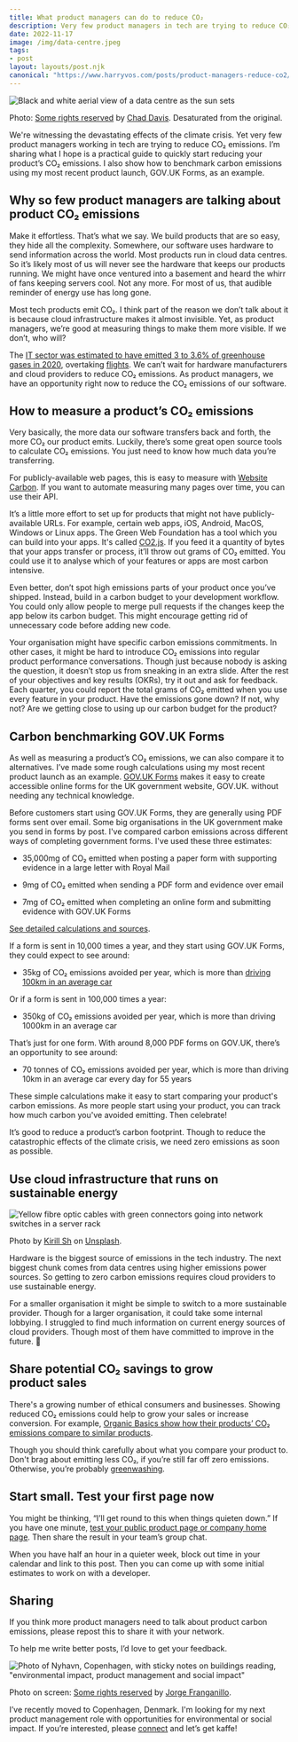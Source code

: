 ```yaml
---
title: What product managers can do to reduce CO₂
description: Very few product managers in tech are trying to reduce CO₂ emissions. I’m sharing a practical guide to quickly start reducing your product’s CO₂ emissions.
date: 2022-11-17
image: /img/data-centre.jpeg
tags:
- post
layout: layouts/post.njk
canonical: "https://www.harryvos.com/posts/product-managers-reduce-co2/"
---
```


![Black and white aerial view of a data centre as the sun sets](/img/data-centre.jpeg "Data centre")

Photo: [Some rights reserved](https://creativecommons.org/licenses/by/2.0/) by [Chad Davis](https://www.flickr.com/photos/146321178@N05/). Desaturated from the original.

We're witnessing the devastating effects of the climate crisis. Yet very few product managers working in tech are trying to reduce CO₂ emissions. I’m sharing what I hope is a practical guide to quickly start reducing your product’s CO₂ emissions. I also show how to benchmark carbon emissions using my most recent product launch, GOV․UK Forms, as an example.

## Why so few product managers are talking about product CO₂ emissions

Make it effortless. That’s what we say. We build products that are so easy, they hide all the complexity. Somewhere, our software uses hardware to send information across the world. Most products run in cloud data centres. So it’s likely most of us will never see the hardware that keeps our products running. We might have once ventured into a basement and heard the whirr of fans keeping servers cool. Not any more. For most of us, that audible reminder of energy use has long gone.

Most tech products emit CO₂. I think part of the reason we don’t talk about it is because cloud infrastructure makes it almost invisible. Yet, as product managers, we’re good at measuring things to make them more visible. If we don’t, who will?

The [IT sector was estimated to have emitted 3 to 3.6% of greenhouse gases in 2020](https://doi.org/10.1016/j.jclepro.2017.12.239), overtaking [flights](https://theicct.org/sites/default/files/publications/ICCT_CO2-commercl-aviation-2018_20190918.pdf). We can’t wait for hardware manufacturers and cloud providers to reduce CO₂ emissions. As product managers, we have an opportunity right now to reduce the CO₂ emissions of our software.

## How to measure a product’s CO₂ emissions

Very basically, the more data our software transfers back and forth, the more CO₂ our product emits. Luckily, there’s some great open source tools to calculate CO₂ emissions. You just need to know how much data you’re transferring.

For publicly-available web pages, this is easy to measure with [Website Carbon](https://www.websitecarbon.com/). If you want to automate measuring many pages over time, you can use their API.

It’s a little more effort to set up for products that might not have publicly-available URLs. For example, certain web apps, iOS, Android, MacOS, Windows or Linux apps. The Green Web Foundation has a tool which you can build into your apps. It's called [CO2.js](https://developers.thegreenwebfoundation.org/CO2js/overview/). If you feed it a quantity of bytes that your apps transfer or process, it’ll throw out grams of CO₂ emitted. You could use it to analyse which of your features or apps are most carbon intensive.

Even better, don’t spot high emissions parts of your product once you’ve shipped. Instead, build in a carbon budget to your development workflow. You could only allow people to merge pull requests if the changes keep the app below its carbon budget. This might encourage getting rid of unnecessary code before adding new code.

Your organisation might have specific carbon emissions commitments. In other cases, it might be hard to introduce CO₂ emissions into regular product performance conversations. Though just because nobody is asking the question, it doesn’t stop us from sneaking in an extra slide. After the rest of your objectives and key results (OKRs), try it out and ask for feedback. Each quarter, you could report the total grams of CO₂ emitted when you use every feature in your product. Have the emissions gone down? If not, why not? Are we getting close to using up our carbon budget for the product?

## Carbon benchmarking GOV․UK Forms

As well as measuring a product’s CO₂ emissions, we can also compare it to alternatives. I’ve made some rough calculations using my most recent product launch as an example. [GOV.UK Forms](https://www.forms.service.gov.uk/) makes it easy to create accessible online forms for the UK government website, GOV․UK. without needing any technical knowledge.

Before customers start using GOV․UK Forms, they are generally using PDF forms sent over email. Some big organisations in the UK government make you send in forms by post. I've compared carbon emissions across different ways of completing government forms. I've used these three estimates:

- 35,000mg of CO₂ emitted when posting a paper form with supporting evidence in a large letter with Royal Mail

- 9mg of CO₂ emitted when sending a PDF form and evidence over email

- 7mg of CO₂ emitted when completing an online form and submitting evidence with GOV․UK Forms

[See detailed calculations and sources](https://docs.google.com/spreadsheets/d/1BILwwyCM2m0v8JUOG9aK1CEcAqwRb6rG03su_XwXN1o/edit?usp=sharing).

If a form is sent in 10,000 times a year, and they start using GOV․UK Forms, they could expect to see around:

- 35kg of CO₂ emissions avoided per year, which is more than [driving 100km in an average car](https://CO2.myclimate.org/en/portfolios?calculation_id=5228804)

Or if a form is sent in 100,000 times a year:

- 350kg of CO₂ emissions avoided per year, which is more than driving 1000km in an average car

That’s just for one form. With around 8,000 PDF forms on GOV․UK, there’s an opportunity to see around:

- 70 tonnes of CO₂ emissions avoided per year, which is more than driving 10km in an average car every day for 55 years

These simple calculations make it easy to start comparing your product's carbon emissions. As more people start using your product, you can track how much carbon you've avoided emitting. Then celebrate!

It’s good to reduce a product’s carbon footprint. Though to reduce the catastrophic effects of the climate crisis, we need zero emissions as soon as possible.

## Use cloud infrastructure that runs on sustainable energy

![Yellow fibre optic cables with green connectors going into network switches in a server rack](/img/green-connectors.JPEG "Green connectors")

Photo by [Kirill Sh](https://unsplash.com/@kirill2020?utm_source=unsplash&utm_medium=referral&utm_content=creditCopyText) on [Unsplash](https://unsplash.com/s/photos/servers?utm_source=unsplash&utm_medium=referral&utm_content=creditCopyText).

Hardware is the biggest source of emissions in the tech industry. The next biggest chunk comes from data centres using higher emissions power sources. So getting to zero carbon emissions requires cloud providers to use sustainable energy.

For a smaller organisation it might be simple to switch to a more sustainable provider. Though for a larger organisation, it could take some internal lobbying. I struggled to find much information on current energy sources of cloud providers. Though most of them have committed to improve in the future. 🤔

## Share potential CO₂ savings to grow product sales

There's a growing number of ethical consumers and businesses. Showing reduced CO₂ emissions could help to grow your sales or increase conversion. For example, [Organic Basics show how their products’ CO₂ emissions compare to similar products](https://organicbasics.com/pages/impact-index).

Though you should think carefully about what you compare your product to. Don't brag about emitting less CO₂, if you’re still far off zero emissions. Otherwise, you’re probably [greenwashing](https://en.wikipedia.org/wiki/Greenwashing).

## Start small. Test your first page now

You might be thinking, “I’ll get round to this when things quieten down.” If you have one minute, [test your public product page or company home page](https://www.websitecarbon.com/). Then share the result in your team’s group chat.

When you have half an hour in a quieter week, block out time in your calendar and link to this post. Then you can come up with some initial estimates to work on with a developer.

## Sharing

If you think more product managers need to talk about product carbon emissions, please repost this to share it with your network.

To help me write better posts, I’d love to get your feedback.

![Photo of Nyhavn, Copenhagen, with sticky notes on buildings reading, "environmental impact, product management and social impact"​](/img/copenhagen-interests.jpeg "Harry's interests in Copenhagen")

Photo on screen: [Some rights reserved](https://creativecommons.org/licenses/by/2.0/) by [Jorge Franganillo](https://www.flickr.com/photos/franganillo/).

I’ve recently moved to Copenhagen, Denmark. I'm looking for my next product management role with opportunities for environmental or social impact. If you’re interested, please [connect](https://www.linkedin.com/in/harryjvos/) and let’s get kaffe!
